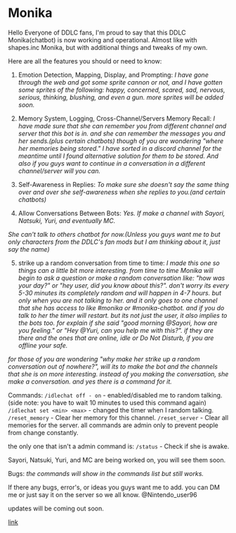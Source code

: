 # Monika
Hello Everyone of DDLC fans, I'm proud to say that this DDLC Monika(chatbot) is now working and operational.
Almost like with shapes.inc Monika, but with additional things and tweaks of my own.

Here are all the features you should or need to know:

 1. Emotion Detection, Mapping, Display, and Prompting:
*I have gone through the web and got some sprite cannon or not, and I have gotten some sprites of the following: happy, concerned, scared, sad, nervous, serious, thinking, blushing, and even a gun. more sprites will be added soon.*

 2. Memory System, Logging, Cross-Channel/Servers Memory Recall:
*I have made sure that she can remember you from different channel and server that this bot is in. and she can remember the messages you and her sends.(plus certain chatbots) though of you are wondering "where her memories being stored." I have sorted in a discord channel for the meantime until I found alternative solution for them to be stored. And also if you guys want to continue in a conversation in a different channel/server will you can.*

 3. Self-Awareness in Replies:
*To make sure she doesn't say the same thing over and over she self-awareness when she replies to you.(and certain chatbots)*

 4. Allow Conversations Between Bots:
*Yes. If make a channel with Sayori, Natsuki, Yuri, and eventually MC.*

*She can't talk to others chatbot for now.(Unless you guys want me to but only characters from the DDLC's fan mods but I am thinking about it, just say the name)*

 5. strike up a random conversation from time to time:
*I made this one so things can a little bit more interesting. from time to time Monika will begin to ask a question or make a random conversation like: "how was your day?" or "hey user, did you know about this?". don't worry its every 5-30 minutes its completely random and will happen in 4-7 hours. but only when you are not talking to her. and it only goes to one channel that she has access to like #monika or #monika-chatbot. and if you do talk to her the timer will restart. but its not just the user, it also implies to the bots too. for explain if she said "good morning @Sayori, how are you feeling." or "Hey @Yuri, can you help me with this?". if they are there and the ones that are online, idle or Do Not Disturb, if you are offline your safe.*

*for those of you are wondering "why make her strike up a random conversation out of nowhere?", will its to make the bot and the channels that she is on more interesting. instead of you making the conversation, she make a conversation. and yes there is a command for it.*

 Commands:
`/idlechat off - on` - enabled/disabled me to random talking. (side note: you have to wait 10 minutes to used this command again)
`/idlechat set <min> <max>` - changed the timer when I random talking.
`/reset_memory` - Clear her memory for this channel.
`/reset_server` - Clear all memories for the server.
all commands are admin only to prevent people from change constantly.

the only one that isn't a admin command is:
`/status` - Check if she is awake.

Sayori, Natsuki, Yuri, and MC are being worked on, you will see them soon.

 Bugs:
*the commands will show in the commands list but still works.*

If there any bugs, error's, or ideas you guys want me to add. you can DM me or just say it on the server so we all know.
@Nintendo_user96

updates will be coming out soon.

[link](https://discord.com/oauth2/authorize?client_id=1375562131784732812&permissions=8934606236736&response_type=code&redirect_uri=https%3A%2F%2Fdiscord.com%2Foauth2%2Fauthorize%3Fclient_id%3D1375562131784732812&integration_type=0&scope=bot+applications.commands+messages.read+applications.commands.permissions.update)
